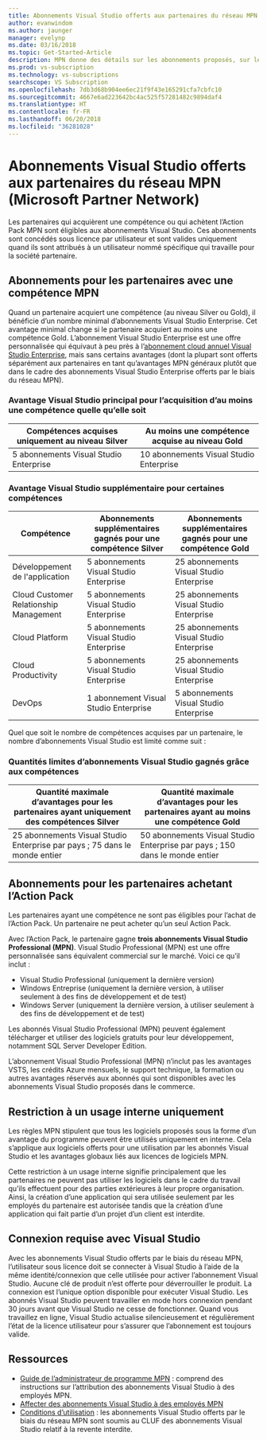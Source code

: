```yaml
---
title: Abonnements Visual Studio offerts aux partenaires du réseau MPN (Microsoft Partner Network)
author: evanwindom
ms.author: jaunger
manager: evelynp
ms.date: 03/16/2018
ms.topic: Get-Started-Article
description: MPN donne des détails sur les abonnements proposés, sur les règles qui s’appliquent et sur le nombre d’abonnements.
ms.prod: vs-subscription
ms.technology: vs-subscriptions
searchscope: VS Subscription
ms.openlocfilehash: 7db3d68b904ee6ec21f9f43e165291cfa7cbfc10
ms.sourcegitcommit: 4667e6ad223642bc4ac525f57281482c9894daf4
ms.translationtype: HT
ms.contentlocale: fr-FR
ms.lasthandoff: 06/20/2018
ms.locfileid: "36281028"
---
```

# <a name="visual-studio-subscriptions-offered-to-partners-in-the-microsoft-partner-network-mpn"></a>Abonnements Visual Studio offerts aux partenaires du réseau MPN (Microsoft Partner Network)
Les partenaires qui acquièrent une compétence ou qui achètent l’Action Pack MPN sont éligibles aux abonnements Visual Studio. Ces abonnements sont concédés sous licence par utilisateur et sont valides uniquement quand ils sont attribués à un utilisateur nommé spécifique qui travaille pour la société partenaire.

## <a name="subscriptions-for-partners-with-an-mpn-competency"></a>Abonnements pour les partenaires avec une compétence MPN
Quand un partenaire acquiert une compétence (au niveau Silver ou Gold), il bénéficie d’un nombre minimal d’abonnements Visual Studio Enterprise. Cet avantage minimal change si le partenaire acquiert au moins une compétence Gold. L’abonnement Visual Studio Enterprise est une offre personnalisée qui équivaut à peu près à l’[abonnement cloud annuel Visual Studio Enterprise](https://visualstudio.microsoft.com/vs/pricing/), mais sans certains avantages (dont la plupart sont offerts séparément aux partenaires en tant qu’avantages MPN généraux plutôt que dans le cadre des abonnements Visual Studio Enterprise offerts par le biais du réseau MPN).

### <a name="core-visual-studio-benefit-for-earning-at-least-one-competency-of-any-kind"></a>Avantage Visual Studio principal pour l’acquisition d’au moins une compétence quelle qu’elle soit
| Compétences acquises uniquement au niveau Silver               | Au moins une compétence acquise au niveau Gold   |
|------------------------------------------------------------|----------------------------------------------------|
| 5 abonnements Visual Studio Enterprise                   | 10 abonnements Visual Studio Enterprise          |

### <a name="additional-visual-studio-benefit-for-select-competencies"></a>Avantage Visual Studio supplémentaire pour certaines compétences
| Compétence                                  | Abonnements supplémentaires gagnés pour une compétence **Silver** | Abonnements supplémentaires gagnés pour une compétence **Gold** |
|---------------------------------------------|-----------------------------------------------------------|---------------------------------------------------------|
| Développement de l'application                     | 5 abonnements Visual Studio Enterprise                  | 25 abonnements Visual Studio Enterprise               |
| Cloud Customer Relationship Management      | 5 abonnements Visual Studio Enterprise                  | 25 abonnements Visual Studio Enterprise               |
| Cloud Platform                              | 5 abonnements Visual Studio Enterprise                  | 25 abonnements Visual Studio Enterprise               |
| Cloud Productivity                          | 5 abonnements Visual Studio Enterprise                  | 25 abonnements Visual Studio Enterprise               |
| DevOps                                      | 1 abonnement Visual Studio Enterprise                  | 5 abonnements Visual Studio Enterprise                |

Quel que soit le nombre de compétences acquises par un partenaire, le nombre d’abonnements Visual Studio est limité comme suit :

### <a name="limits-for-visual-studio-subscriptions-earned-through-competencies"></a>Quantités limites d’abonnements Visual Studio gagnés grâce aux compétences
| Quantité maximale d’avantages pour les partenaires ayant uniquement des compétences Silver                   | Quantité maximale d’avantages pour les partenaires ayant au moins une compétence Gold               |
|------------------------------------------------------------------------------|------------------------------------------------------------------------------|
| 25 abonnements Visual Studio Enterprise par pays ; 75 dans le monde entier          | 50 abonnements Visual Studio Enterprise par pays ; 150 dans le monde entier         |


## <a name="subscriptions-for-partners-purchasing-the-action-pack"></a>Abonnements pour les partenaires achetant l’Action Pack
Les partenaires ayant une compétence ne sont pas éligibles pour l’achat de l’Action Pack. Un partenaire ne peut acheter qu’un seul Action Pack.

Avec l’Action Pack, le partenaire gagne **trois abonnements Visual Studio Professional (MPN)**. Visual Studio Professional (MPN) est une offre personnalisée sans équivalent commercial sur le marché. Voici ce qu’il inclut :
- Visual Studio Professional (uniquement la dernière version)
- Windows Entreprise (uniquement la dernière version, à utiliser seulement à des fins de développement et de test)
- Windows Server (uniquement la dernière version, à utiliser seulement à des fins de développement et de test)

Les abonnés Visual Studio Professional (MPN) peuvent également télécharger et utiliser des logiciels gratuits pour leur développement, notamment SQL Server Developer Edition.

L’abonnement Visual Studio Professional (MPN) n’inclut pas les avantages VSTS, les crédits Azure mensuels, le support technique, la formation ou autres avantages réservés aux abonnés qui sont disponibles avec les abonnements Visual Studio proposés dans le commerce.

## <a name="internal-use-only-restriction"></a>Restriction à un usage interne uniquement
Les règles MPN stipulent que tous les logiciels proposés sous la forme d’un avantage du programme peuvent être utilisés uniquement en interne. Cela s’applique aux logiciels offerts pour une utilisation par les abonnés Visual Studio et les avantages globaux liés aux licences de logiciels MPN.

Cette restriction à un usage interne signifie principalement que les partenaires ne peuvent pas utiliser les logiciels dans le cadre du travail qu’ils effectuent pour des parties extérieures à leur propre organisation. Ainsi, la création d’une application qui sera utilisée seulement par les employés du partenaire est autorisée tandis que la création d’une application qui fait partie d’un projet d’un client est interdite.

## <a name="sign-in-required-with-visual-studio"></a>Connexion requise avec Visual Studio
Avec les abonnements Visual Studio offerts par le biais du réseau MPN, l’utilisateur sous licence doit se connecter à Visual Studio à l’aide de la même identité/connexion que celle utilisée pour activer l’abonnement Visual Studio.
Aucune clé de produit n’est offerte pour déverrouiller le produit. La connexion est l’unique option disponible pour exécuter Visual Studio. Les abonnés Visual Studio peuvent travailler en mode hors connexion pendant 30 jours avant que Visual Studio ne cesse de fonctionner. Quand vous travaillez en ligne, Visual Studio actualise silencieusement et régulièrement l’état de la licence utilisateur pour s’assurer que l’abonnement est toujours valide.

## <a name="resources"></a>Ressources

- [Guide de l’administrateur de programme MPN](https://assets.microsoft.com/en-us/Program-Administrator-Guide-to-Software-and-Online-Services-Benefits_1.pdf) : comprend des instructions sur l’attribution des abonnements Visual Studio à des employés MPN.
- [Affecter des abonnements Visual Studio à des employés MPN](manage-mpn-subscriptions.md)
- [Conditions d’utilisation](http://www.microsoft.com/useterms/) : les abonnements Visual Studio offerts par le biais du réseau MPN sont soumis au CLUF des abonnements Visual Studio relatif à la revente interdite.